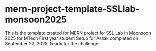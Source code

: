 # mern-project-template-SSLlab-monsoon2025
This is the template created for MERN project for SSL Lab in Moonsoon 2025 for MTech First year student 
Setup for Ashak completed on September 22, 2025. Ready for the challenge!
